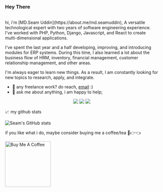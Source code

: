 ### Hey There 
<br />
hi, i'm [MD.Seam Uddin](https://about.me/md.seamuddin), A versatile technological expert with two years of software engineering experience. I've worked with PHP, Python, Django, Javascript, and React to create multi-dimensional applications.

I've spent the last year and a half developing, improving, and introducing modules for ERP systems. During this time, I also learned a lot about the business flow of HRM, inventory, financial management, customer relationship management, and other areas.

I'm always eager to learn new things. As a result, I am constantly looking for new topics to research, apply, and integrate.

  
- 💼 any freelance work? do reach, [email](seamuddin2020@gmail.com) :)
- 💬 ask me about anything, i am happy to help;


<div align="center">

![](http://github-profile-summary-cards.vercel.app/api/cards/profile-details?username=Motawash-Semeen&theme=github_dark) ![](http://github-profile-summary-cards.vercel.app/api/cards/repos-per-language?username=Motawash-Semeen&theme=github_dark) ![](http://github-profile-summary-cards.vercel.app/api/cards/productive-time?username=Motawash-Semeen&theme=github_dark&utcOffset=8)

</div>



📈 my github stats

![Seam's GitHub stats](https://github-readme-stats.vercel.app/api?username=seamuddin&show_icons=true&theme=radical)


if you like what i do, maybe consider buying me a coffee/tea 🥺👉👈

<a href="buymeacoffee.com/?via=seamuddin2l" target="_blank"><img src="https://cdn.buymeacoffee.com/buttons/v2/default-red.png" alt="Buy Me A Coffee" width="150" ></a>
